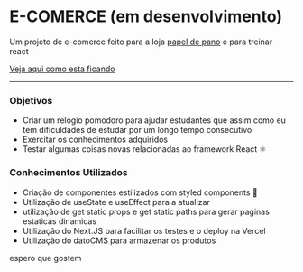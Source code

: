 # E-COMERCE (em desenvolvimento)

Um projeto de e-comerce feito para a loja [papel de pano](https://www.instagram.com/papel.de.pano/?hl=pt-br) e para treinar react

[Veja aqui como esta ficando](https://papel-de-pano.vercel.app)

___

### Objetivos
* Criar um relogio pomodoro para ajudar estudantes que assim como eu tem dificuldades de estudar por um longo tempo consecutivo
* Exercitar os conhecimentos adquiridos
* Testar algumas coisas novas relacionadas ao framework React :atom_symbol:

### Conhecimentos Utilizados
* Criação de componentes estilizados com styled components :nail_care:
* Utilização de useState e useEffect para a atualizar
* utilização de get static props e get static paths para gerar paginas estaticas dinamicas
* Utilização do Next.JS para facilitar os testes e o deploy na Vercel
* Utilização do datoCMS para armazenar os produtos


espero que gostem






